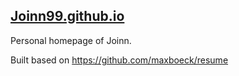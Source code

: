 ## [Joinn99.github.io](https://Joinn99.github.io)

Personal homepage of Joinn.

Built based on https://github.com/maxboeck/resume
